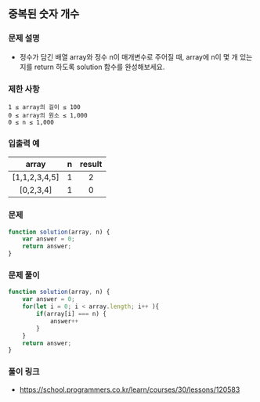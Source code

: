 ##  중복된 숫자 개수

### 문제 설명
- 정수가 담긴 배열 array와 정수 n이 매개변수로 주어질 때, array에 n이 몇 개 있는 지를 return 하도록 solution 함수를 완성해보세요.

### 제한 사항
```
1 ≤ array의 길이 ≤ 100
0 ≤ array의 원소 ≤ 1,000
0 ≤ n ≤ 1,000
```

### 입출력 예 
|array|n|result|
|:---:|:-:|:--:|
|[1,1,2,3,4,5]|1|2|
|[0,2,3,4]|1|0|

### 문제
```javascript
function solution(array, n) {
    var answer = 0;
    return answer;
}
```

### 문제 풀이
```javascript
function solution(array, n) {
    var answer = 0;
    for(let i = 0; i < array.length; i++ ){
        if(array[i] === n) {
            answer++
        }
    }
    return answer;
}
```

### 풀이 링크

- https://school.programmers.co.kr/learn/courses/30/lessons/120583